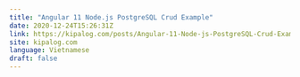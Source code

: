 ```yaml
---
title: "Angular 11 Node.js PostgreSQL Crud Example"
date: 2020-12-24T15:26:31Z
link: https://kipalog.com/posts/Angular-11-Node-js-PostgreSQL-Crud-Example?utm_medium=RSS&utm_source=news.12bit.vn
site: kipalog.com
language: Vietnamese
draft: false
---
```

